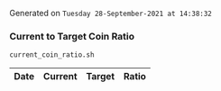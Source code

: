 Generated on `Tuesday 28-September-2021 at 14:38:32`

### Current to Target Coin Ratio
`current_coin_ratio.sh`

Date|Current|Target|Ratio
---|---|---|---
